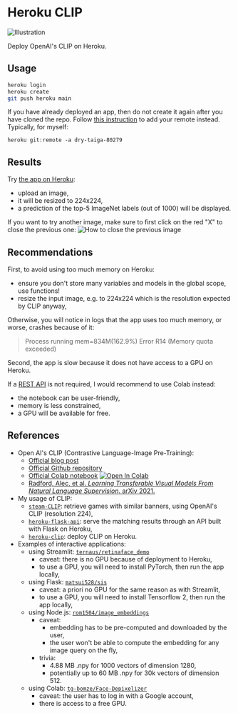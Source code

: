 # Heroku CLIP

![Illustration][cover-image]

Deploy OpenAI's CLIP on Heroku.

## Usage

```bash
heroku login
heroku create
git push heroku main
```

If you have already deployed an app, then do not create it again after you have cloned the repo.
Follow [this instruction][heroku-instruction] to add your remote instead.
Typically, for myself:
```
heroku git:remote -a dry-taiga-80279
```

## Results

Try [the app on Heroku][heroku-deployed-app]:
-   upload an image,
-   it will be resized to 224x224,
-   a prediction of the top-5 ImageNet labels (out of 1000) will be displayed.

If you want to try another image, make sure to first click on the red "X" to close the previous one:
![How to close the previous image][usage-image]

## Recommendations

First, to avoid using too much memory on Heroku:
-   ensure you don't store many variables and models in the global scope, use functions!
-   resize the input image, e.g. to 224x224 which is the resolution expected by CLIP anyway,

Otherwise, you will notice in logs that the app uses too much memory, or worse, crashes because of it:

> Process running mem=834M(162.9%)
> Error R14 (Memory quota exceeded)

Second, the app is slow because it does not have access to a GPU on Heroku.

If a [REST API][wiki-REST-API] is not required, I would recommend to use Colab instead:
-   the notebook can be user-friendly,
-   memory is less constrained,
-   a GPU will be available for free.

## References

-   Open AI's CLIP (Contrastive Language-Image Pre-Training):
    - [Official blog post][openai-blog]
    - [Official Github repository][openai-clip]
    - [Official Colab notebook][openai-colab]
      [![Open In Colab][colab-badge]][openai-colab]
    - [Radford, Alec, et al. *Learning Transferable Visual Models From Natural Language Supervision*. arXiv 2021.][openai-paper]
-   My usage of CLIP:
    - [`steam-CLIP`][banner-repository-CLIP]: retrieve games with similar banners, using OpenAI's CLIP (resolution 224),
    - [`heroku-flask-api`][my-flask-API]: serve the matching results through an API built with Flask on Heroku,
    - [`heroku-clip`][heroku-app-CLIP]: deploy CLIP on Heroku.
-   Examples of interactive applications:
    - using Streamlit: [`ternaus/retinaface_demo`][streamlit-app]
      - caveat: there is no GPU because of deployment to Heroku,
      - to use a GPU, you will need to install PyTorch, then run the app locally,
    - using Flask: [`matsui528/sis`][flask-app]
      - caveat: a priori no GPU for the same reason as with Streamlit,
      - to use a GPU, you will need to install Tensorflow 2, then run the app locally,
    - using Node.js: [`rom1504/image_embeddings`][nodejs-app]
      - caveat:
        - embedding has to be pre-computed and downloaded by the user,
        - the user won't be able to compute the embedding for any image query on the fly,
      - trivia:
        - 4.88 MB .npy for 1000 vectors of dimension 1280,
        - potentially up to 60 MB .npy for 30k vectors of dimension 512.
     - using Colab: [`tg-bomze/Face-Depixelizer`][colab-app-equivalent]
       - caveat: the user has to log in with a Google account,
       - there is access to a free GPU.

[my-flask-API]: <https://github.com/woctezuma/heroku-flask-api>
[streamlit-app]: <https://github.com/ternaus/retinaface_demo>
[flask-app]: <https://github.com/matsui528/sis>
[nodejs-app]: <https://github.com/rom1504/image_embeddings/tree/web>
[colab-app-equivalent]: <https://github.com/tg-bomze/Face-Depixelizer>

<!-- Definitions -->

[openai-blog]: <https://openai.com/blog/clip/>
[openai-clip]: <https://github.com/openai/CLIP>
[openai-colab]: <https://colab.research.google.com/github/openai/clip/blob/master/Interacting_with_CLIP.ipynb>
[openai-paper]: <https://cdn.openai.com/papers/Learning_Transferable_Visual_Models_From_Natural_Language_Supervision.pdf>

[banner-repository-CLIP]: <https://github.com/woctezuma/steam-CLIP>
[heroku-app-CLIP]: <https://github.com/woctezuma/heroku-clip>
[heroku-deployed-app]: <https://dry-taiga-80279.herokuapp.com/>
[heroku-instruction]: <https://devcenter.heroku.com/articles/git#for-an-existing-heroku-app>
[cover-image]: <https://github.com/woctezuma/heroku-clip/wiki/img/illustration.jpg>
[usage-image]: <https://github.com/woctezuma/heroku-clip/wiki/img/usage.png>

[colab-badge]: <https://colab.research.google.com/assets/colab-badge.svg>

[wiki-REST-API]: <https://en.wikipedia.org/wiki/Representational_state_transfer>

